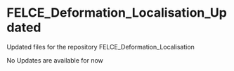 # FELCE_Deformation_Localisation_Updated
Updated files for the repository FELCE_Deformation_Localisation

No Updates are available for now
